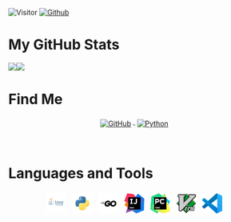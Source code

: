 ![Visitor](https://visitor-badge.laobi.icu/badge?page_id=zxjsdp)
[![Github](https://img.shields.io/github/followers/zxjsdp?label=Follow&style=social)](https://github.com/zxjsdp)


# My GitHub Stats

<div>
  <a href="https://github.com/zxjsdp/">
    <img align="left" src="https://github-readme-stats.vercel.app/api?username=zxjsdp&count_private=true&show_icons=true&theme=merko" />
  </a>
  <a href="https://github.com/zxjsdp?tab=repositories">
    <img align="left" src="https://github-readme-stats.vercel.app/api/top-langs/?username=zxjsdp&hide=php&theme=merko" />
  </a>
</div>



<br />


# Find Me

<p align="center">
    <a href="https://github.com/zxjsdp" target="_blank" rel="noopener noreferrer"> <img src="https://cdn.jsdelivr.net/npm/simple-icons@3.13.0/icons/github.svg" alt="GitHub" height="40" style="vertical-align:top; margin:4px"> </a>
    <a href="mailto:zxjsdp@gmail.com"> <img src="https://cdn.jsdelivr.net/npm/simple-icons@v3/icons/gmail.svg" alt="Python" height="40" style="vertical-align:top; margin:4px"></a>
</p>



<br />


# Languages and Tools

<p align="center">
   <img src="https://raw.githubusercontent.com/github/explore/80688e429a7d4ef2fca1e82350fe8e3517d3494d/topics/java/java.png" alt="Java" height="40" style="vertical-align:top; margin:4px">
   <img src="https://raw.githubusercontent.com/github/explore/80688e429a7d4ef2fca1e82350fe8e3517d3494d/topics/python/python.png" alt="Python" height="40" style="vertical-align:top; margin:4px">
   <img src="https://raw.githubusercontent.com/github/explore/80688e429a7d4ef2fca1e82350fe8e3517d3494d/topics/go/go.png" alt="C" height="40" style="vertical-align:top; margin:4px">
   <img src="https://raw.githubusercontent.com/github/explore/2dca03adcddd05cb232d56c1ed100544cd57e3f8/topics/intellij-idea/intellij-idea.png" alt="IntelliJ IDEA" height="40" style="vertical-align:top; margin:4px">
   <img src="https://raw.githubusercontent.com/github/explore/2dca03adcddd05cb232d56c1ed100544cd57e3f8/topics/pycharm/pycharm.png" alt="PyCharm" height="40" style="vertical-align:top; margin:4px">
   <img src="https://raw.githubusercontent.com/github/explore/80688e429a7d4ef2fca1e82350fe8e3517d3494d/topics/vim/vim.png" alt="Vim" height="40" style="vertical-align:top; margin:4px">
   <img src="https://raw.githubusercontent.com/github/explore/80688e429a7d4ef2fca1e82350fe8e3517d3494d/topics/visual-studio-code/visual-studio-code.png" alt="VS Code" height="40" style="vertical-align:top; margin:4px">
</p>

